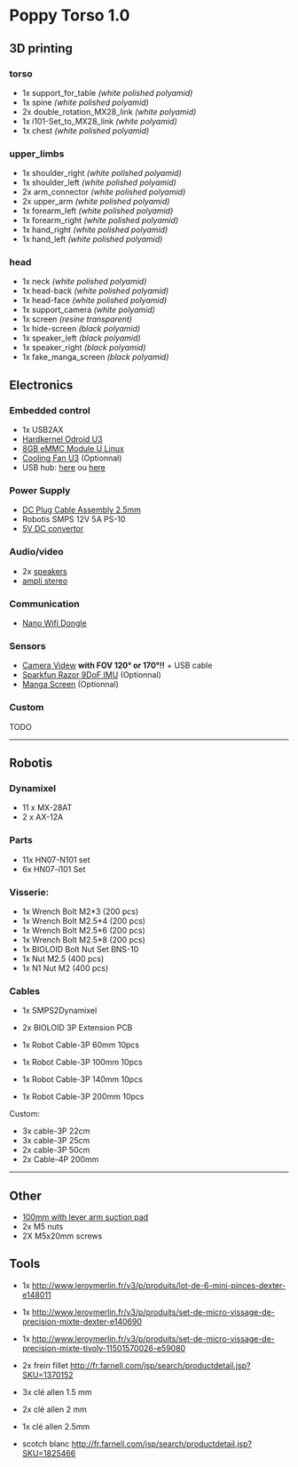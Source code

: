 # Poppy Torso 1.0

## 3D printing


### torso
- 1x support_for_table *(white polished polyamid)*
- 1x spine *(white polished polyamid)*
- 2x double_rotation_MX28_link *(white polyamid)*
- 1x i101-Set_to_MX28_link *(white polyamid)*
- 1x chest *(white polished polyamid)*

### upper_limbs
- 1x shoulder_right *(white polished polyamid)*
- 1x shoulder_left *(white polished polyamid)*
- 2x arm_connector *(white polished polyamid)*
- 2x upper_arm *(white polished polyamid)*
- 1x forearm_left *(white polished polyamid)*
- 1x forearm_right *(white polished polyamid)*
- 1x hand_right *(white polished polyamid)*
- 1x hand_left *(white polished polyamid)*

### head
- 1x neck  *(white polished polyamid)*
- 1x head-back *(white polished polyamid)*
- 1x head-face *(white polished polyamid)*
- 1x support_camera *(white polyamid)*
- 1x screen *(resine transparent)*
- 1x hide-screen *(black polyamid)*
- 1x speaker_left *(black polyamid)*
- 1x speaker_right *(black polyamid)*
- 1x fake_manga_screen *(black polyamid)*


## Electronics

### Embedded control
- 1x USB2AX
- [Hardkernel Odroid U3][1]
- [8GB eMMC Module U Linux][2]
- [Cooling Fan U3][4] (Optionnal)
- USB hub: [here][7] ou [here][8]

### Power Supply
- [DC Plug Cable Assembly 2.5mm][3]
- Robotis SMPS 12V 5A PS-10
- [5V DC convertor][6]

### Audio/video
- 2x [speakers][10]
- [ampli stereo][11]

### Communication
- [Nano Wifi Dongle](http://www.amazon.fr/gp/product/B003MTTJOY)

### Sensors
- [Camera Videw][9] **with FOV 120° or 170°!!** + USB cable
- [Sparkfun Razor 9DoF IMU](https://www.sparkfun.com/products/10736) (Optionnal)
- [Manga Screen](https://www.kickstarter.com/projects/1924187374/manga-screen-multi-touch-43-lcd) (Optionnal)


### Custom
TODO

----------


## Robotis

### Dynamixel
 - 11 x MX-28AT
 -  2 x AX-12A

### Parts
- 11x HN07-N101 set
- 6x HN07-i101 Set

### Visserie:
- 1x  Wrench Bolt M2*3 (200 pcs)
- 1x  Wrench Bolt M2.5*4 (200 pcs)
- 1x Wrench Bolt M2.5*6 (200 pcs)
- 1x Wrench Bolt M2.5*8 (200 pcs)
- 1x BIOLOID Bolt Nut Set BNS-10
- 1x Nut M2.5 (400 pcs)
- 1x N1 Nut M2 (400 pcs)

### Cables
- 1x SMPS2Dynamixel
- 2x BIOLOID 3P Extension PCB


- 1x Robot Cable-3P 60mm 10pcs
- 1x Robot Cable-3P 100mm 10pcs
- 1x Robot Cable-3P 140mm 10pcs
- 1x Robot Cable-3P 200mm 10pcs

Custom:
- 3x cable-3P 22cm
- 3x cable-3P 25cm
- 2x cable-3P 50cm
- 2x Cable-4P 200mm

----------

## Other

- [100mm with lever arm suction pad](http://www.ventouses-soufflets.com/fr/ventouses-avec-levier-d-appui/54-ventouse-100mm-avec-levier-d-appui-et-avec-patte-de-fixation-noire.html)
- 2x M5 nuts
- 2X M5x20mm screws

## Tools

- 1x http://www.leroymerlin.fr/v3/p/produits/lot-de-6-mini-pinces-dexter-e148011
- 1x http://www.leroymerlin.fr/v3/p/produits/set-de-micro-vissage-de-precision-mixte-dexter-e140690
- 1x http://www.leroymerlin.fr/v3/p/produits/set-de-micro-vissage-de-precision-mixte-tivoly-11501570026-e59080
- 2x frein fillet http://fr.farnell.com/jsp/search/productdetail.jsp?SKU=1370152
- 3x clé allen 1.5 mm
- 2x clé allen 2 mm
- 1x clé allen 2.5mm
- scotch blanc http://fr.farnell.com/jsp/search/productdetail.jsp?SKU=1825466


  [1]: http://www.hardkernel.com/main/products/prdt_info.php?g_code=G138745696275
  [2]: http://www.hardkernel.com/main/products/prdt_info.php?g_code=G138749987644
  [3]: http://www.hardkernel.com/main/products/prdt_info.php?g_code=G138960965859
  [4]: http://%20http://www.hardkernel.com/main/products/prdt_info.php?g_code=G138760358261
  [5]: http://www.hardkernel.com/main/products/prdt_info.php?g_code=G134111972476
  [6]: http://www.adafruit.com/product/1385
  [7]: http://%20http://www.pixmania.fr/hub-usb/abix-hub-4-ports-usb-2-0-croix-noire/19265194-a.html
  [8]: http://www.amazon.fr/gp/product/B003NF0MSE?psc=1&redirect=true&ref_=oh_aui_detailpage_o02_s00
  [9]: http://szsjd.en.alibaba.com/productgrouplist-212558669/usb_web_camera_module.html
  [10]: http://fr.farnell.com/jsp/search/productdetail.jsp?SKU=1675524
  [11]: http://www.adafruit.com/products/987
